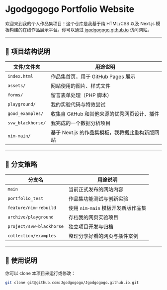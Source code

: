 # Jgodgogogo Portfolio Website

欢迎来到我的个人作品集项目！这个仓库是我基于纯 HTML/CSS 以及 Next.js 模板构建的在线作品展示平台。你可以通过 [jgodgogogo.github.io](https://jgodgogogo.github.io) 访问网站。

---

## 📁 项目结构说明

| 文件/文件夹 | 用途说明 |
|-------------|-----------|
| `index.html` | 作品集首页，用于 GitHub Pages 展示 |
| `assets/` | 网站使用的图片、样式文件 |
| `forms/` | 留言表单处理（PHP 脚本） |
| `playground/` | 我的实验代码与特效尝试 |
| `good_examples/` | 收集自 GitHub 和其他来源的优秀网页设计、插件 |
| `svw_blackhorse/` | 我完成的一个数据分析项目 |
| `nim-main/` | 基于 Next.js 的作品集模板，我将据此重构新版网站 |

---

## 🌿 分支策略

| 分支名 | 用途说明 |
|--------|-----------|
| `main` | 当前正式发布的网站内容 |
| `portfolio_test` | 作品集功能测试与创新实验 |
| `feature/nim-rebuild` | 使用 `nim-main` 模板开发新版作品集 |
| `archive/playground` | 存档我的网页实验项目 |
| `project/svw-blackhorse` | 独立项目开发与归档 |
| `collection/examples` | 整理分享好看的网页与插件案例 |

---

## 📌 使用说明

你可以 clone 本项目来运行或修改：

```bash
git clone git@github.com:Jgodgogogo/Jgodgogogo.github.io.git
